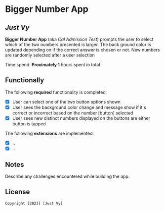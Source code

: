 # Bigger Number App

## *Just Vy*

**Bigger Number App** (aka *Cal Admission Test*) prompts the user to select which of the two numbers presented is larger. The back ground color is updated depending on if the correct answer is chosen or not. New numbers are randomly selected after a user selection  

Time spend: **Proximately 1** hours spent in total

## Functionally

The following **required** functionality is completed:

* [x] User can select one of the two button options shown
* [x] User sees the background color change and message show if it's correct or incorrect based on the number [button] selected
* [x] User sees new distinct numbers displayed on the buttons are either button is tapped

The following **extensions** are implemented:

* [x] ..
* [x] ..

## Notes

Describe any challenges encountered while building the app.

## License

    Copyright [2023] [Just Vy]
